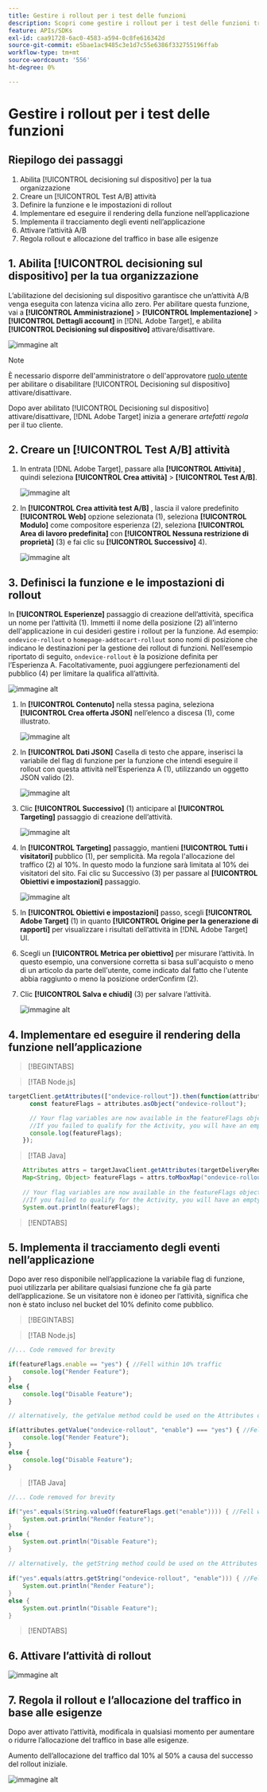 ```yaml
---
title: Gestire i rollout per i test delle funzioni
description: Scopri come gestire i rollout per i test delle funzioni tramite [!UICONTROL decisioning sul dispositivo].
feature: APIs/SDKs
exl-id: caa91728-6ac0-4583-a594-0c8fe616342d
source-git-commit: e5bae1ac9485c3e1d7c55e6386f332755196ffab
workflow-type: tm+mt
source-wordcount: '556'
ht-degree: 0%

---
```


# Gestire i rollout per i test delle funzioni

## Riepilogo dei passaggi

1. Abilita [!UICONTROL decisioning sul dispositivo] per la tua organizzazione
1. Creare un [!UICONTROL Test A/B] attività
1. Definire la funzione e le impostazioni di rollout
1. Implementare ed eseguire il rendering della funzione nell’applicazione
1. Implementa il tracciamento degli eventi nell’applicazione
1. Attivare l’attività A/B
1. Regola rollout e allocazione del traffico in base alle esigenze

## 1. Abilita [!UICONTROL decisioning sul dispositivo] per la tua organizzazione

L’abilitazione del decisioning sul dispositivo garantisce che un’attività A/B venga eseguita con latenza vicina allo zero. Per abilitare questa funzione, vai a **[!UICONTROL Amministrazione]** > **[!UICONTROL Implementazione]** > **[!UICONTROL Dettagli account]** in [!DNL Adobe Target], e abilita **[!UICONTROL Decisioning sul dispositivo]** attivare/disattivare.

![immagine alt](assets/asset-odd-toggle.png)

>[!NOTE]
>
>È necessario disporre dell&#39;amministratore o dell&#39;approvatore [ruolo utente](https://experienceleague.adobe.com/docs/target/using/administer/manage-users/user-management.html) per abilitare o disabilitare [!UICONTROL Decisioning sul dispositivo] attivare/disattivare.

Dopo aver abilitato [!UICONTROL Decisioning sul dispositivo] attivare/disattivare, [!DNL Adobe Target] inizia a generare *artefatti regola* per il tuo cliente.

## 2. Creare un [!UICONTROL Test A/B] attività

1. In entrata [!DNL Adobe Target], passare alla **[!UICONTROL Attività]** , quindi seleziona **[!UICONTROL Crea attività]** > **[!UICONTROL Test A/B]**.

   ![immagine alt](assets/asset-ab.png)

1. In **[!UICONTROL Crea attività test A/B]** , lascia il valore predefinito **[!UICONTROL Web]** opzione selezionata (1), seleziona **[!UICONTROL Modulo]** come compositore esperienza (2), seleziona **[!UICONTROL Area di lavoro predefinita]** con **[!UICONTROL Nessuna restrizione di proprietà]** (3) e fai clic su **[!UICONTROL Successivo]** 4).

   ![immagine alt](assets/asset-form.png)

## 3. Definisci la funzione e le impostazioni di rollout

In **[!UICONTROL Esperienze]** passaggio di creazione dell’attività, specifica un nome per l’attività (1). Immetti il nome della posizione (2) all&#39;interno dell&#39;applicazione in cui desideri gestire i rollout per la funzione. Ad esempio:  `ondevice-rollout` o `homepage-addtocart-rollout` sono nomi di posizione che indicano le destinazioni per la gestione dei rollout di funzioni. Nell’esempio riportato di seguito, `ondevice-rollout` è la posizione definita per l’Esperienza A. Facoltativamente, puoi aggiungere perfezionamenti del pubblico (4) per limitare la qualifica all’attività.

![immagine alt](assets/asset-location-rollout.png)

1. In **[!UICONTROL Contenuto]** nella stessa pagina, seleziona **[!UICONTROL Crea offerta JSON]** nell’elenco a discesa (1), come illustrato.

   ![immagine alt](assets/asset-offer.png)

1. In **[!UICONTROL Dati JSON]** Casella di testo che appare, inserisci la variabile del flag di funzione per la funzione che intendi eseguire il rollout con questa attività nell’Esperienza A (1), utilizzando un oggetto JSON valido (2).

   ![immagine alt](assets/asset-json-a-rollout.png)

1. Clic **[!UICONTROL Successivo]** (1) anticipare al **[!UICONTROL Targeting]** passaggio di creazione dell’attività.

   ![immagine alt](assets/asset-next-2-t-rollout.png)

1. In **[!UICONTROL Targeting]** passaggio, mantieni **[!UICONTROL Tutti i visitatori]** pubblico (1), per semplicità. Ma regola l&#39;allocazione del traffico (2) al 10%. In questo modo la funzione sarà limitata al 10% dei visitatori del sito. Fai clic su Successivo (3) per passare al **[!UICONTROL Obiettivi e impostazioni]** passaggio.

   ![immagine alt](assets/asset-next-2-g-rollout.png)

1. In **[!UICONTROL Obiettivi e impostazioni]** passo, scegli **[!UICONTROL Adobe Target]** (1) in quanto **[!UICONTROL Origine per la generazione di rapporti]** per visualizzare i risultati dell’attività in [!DNL Adobe Target] UI.

1. Scegli un **[!UICONTROL Metrica per obiettivo]** per misurare l’attività. In questo esempio, una conversione corretta si basa sull&#39;acquisto o meno di un articolo da parte dell&#39;utente, come indicato dal fatto che l&#39;utente abbia raggiunto o meno la posizione orderConfirm (2).

1. Clic **[!UICONTROL Salva e chiudi]** (3) per salvare l’attività.

   ![immagine alt](assets/asset-conv-rollout.png)

## 4. Implementare ed eseguire il rendering della funzione nell’applicazione

>[!BEGINTABS]

>[!TAB Node.js]

```js {line-numbers="true"}
targetClient.getAttributes(["ondevice-rollout"]).then(function(attributes) {
      const featureFlags = attributes.asObject("ondevice-rollout");

      // Your flag variables are now available in the featureFlags object variable.
      //If you failed to qualify for the Activity, you will have an empty object.
      console.log(featureFlags);
    });
```

>[!TAB Java]

```java {line-numbers="true"}
    Attributes attrs = targetJavaClient.getAttributes(targetDeliveryRequest, "ondevice-rollout");
    Map<String, Object> featureFlags = attrs.toMboxMap("ondevice-rollout");
​
    // Your flag variables are now available in the featureFlags object variable.
    //If you failed to qualify for the Activity, you will have an empty object.
    System.out.println(featureFlags);
```

>[!ENDTABS]

## 5. Implementa il tracciamento degli eventi nell’applicazione

Dopo aver reso disponibile nell’applicazione la variabile flag di funzione, puoi utilizzarla per abilitare qualsiasi funzione che fa già parte dell’applicazione. Se un visitatore non è idoneo per l’attività, significa che non è stato incluso nel bucket del 10% definito come pubblico.

>[!BEGINTABS]

>[!TAB Node.js]

```js {line-numbers="true"}
//... Code removed for brevity

if(featureFlags.enable == "yes") { //Fell within 10% traffic
    console.log("Render Feature");
}
else {
    console.log("Disable Feature");
}

// alternatively, the getValue method could be used on the Attributes object.

if(attributes.getValue("ondevice-rollout", "enable") === "yes") { //Fell within 10% traffic
    console.log("Render Feature");
}
else {
    console.log("Disable Feature");
}
```

>[!TAB Java]

```java {line-numbers="true"}
//... Code removed for brevity
​
if("yes".equals(String.valueOf(featureFlags.get("enable")))) { //Fell within 10% traffic
    System.out.println("Render Feature");
}
else {
    System.out.println("Disable Feature");
}
​
// alternatively, the getString method could be used on the Attributes object.
​
if("yes".equals(attrs.getString("ondevice-rollout", "enable"))) { //Fell within 10% traffic
    System.out.println("Render Feature");
}
else {
    System.out.println("Disable Feature");
}
```

>[!ENDTABS]

## 6. Attivare l’attività di rollout

![immagine alt](assets/asset-activate-rollout.png)

## 7. Regola il rollout e l’allocazione del traffico in base alle esigenze

Dopo aver attivato l’attività, modificala in qualsiasi momento per aumentare o ridurre l’allocazione del traffico in base alle esigenze.

Aumento dell’allocazione del traffico dal 10% al 50% a causa del successo del rollout iniziale.

![immagine alt](assets/asset-adjust-rollout.png)
